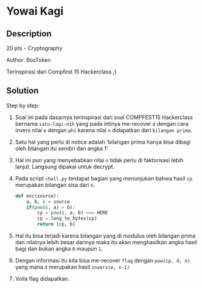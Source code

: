 # Yowai Kagi
## Description

20 pts - Cryptography

Author: BosToken

Terinspirasi dari Compfest 15 Hackerclass ;)

## Solution

Step by step:
1. Soal ini pada dasarnya terinspirasi dari soal COMPFEST15 Hackerclass bernama `satu-lagi-nih` yang pada intinya me-recover `d` dengan cara invers nilai `e` dengan `phi` karena nilai `n` didapatkan dari `bilangan prima`.

2. Satu hal yang perlu di notice adalah 'bilangan prima hanya bisa dibagi oleh bilangan itu sendiri dan angka 1'.

3. Hal ini pun yang menyebabkan nilai `n` tidak perlu di faktorisasi lebih lanjut. Langsung dipakai untuk decrypt.

4. Pada script `chall.py` terdapat bagian yang menunjukan bahwa hasil `cp` merupakan bilangan sisa dari `n`.

   ```python
   def enc(source):
       a, b, c = source
       if(pow(c, a) > b):
           cp = pow(c, a, b) <== HERE
           cp = long_to_bytes(cp)
           return [cp, b]
   ```

5. Hal itu bisa terjadi karena bilangan yang di modulus oleh bilangan prima dan nilainya lebih besar darinya maka itu akan menghasilkan angka hasil bagi dan bukan angka `0` maupun `1`.

6. Dengan informasi itu kita bisa me-recover `flag` dengan `pow(cp, d, n)` yang mana `d` merupakan hasil `invers(e, n-1)`

7. Voila flag didapatkan.
